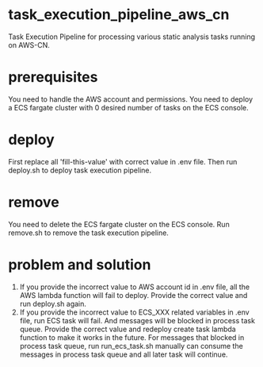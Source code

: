 # task_execution_pipeline_aws_cn
Task Execution Pipeline for processing various static analysis tasks running on AWS-CN.

# prerequisites
You need to handle the AWS account and permissions.
You need to deploy a ECS fargate cluster with 0 desired number of tasks on the ECS console.

# deploy
First replace all 'fill-this-value' with correct value in .env file.
Then run deploy.sh to deploy task execution pipeline.

# remove
You need to delete the ECS fargate cluster on the ECS console.
Run remove.sh to remove the task execution pipeline.

# problem and solution
1. If you provide the incorrect value to AWS account id in .env file, all the AWS lambda function will fail to deploy.
Provide the correct value and run deploy.sh again.
2. If you provide the incorrect value to ECS_XXX related variables in .env file, run ECS task will fail. 
And messages will be blocked in process task queue. Provide the correct value and redeploy create task lambda function to make it works in the future.
For messages that blocked in process task queue, run run_ecs_task.sh manually can consume the messages in process task queue and all later task will continue.
